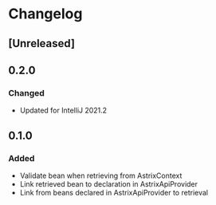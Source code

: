 # Changelog

## [Unreleased]

## 0.2.0
### Changed
- Updated for IntelliJ 2021.2

## 0.1.0
### Added
- Validate bean when retrieving from AstrixContext
- Link retrieved bean to declaration in AstrixApiProvider
- Link from beans declared in AstrixApiProvider to retrieval

